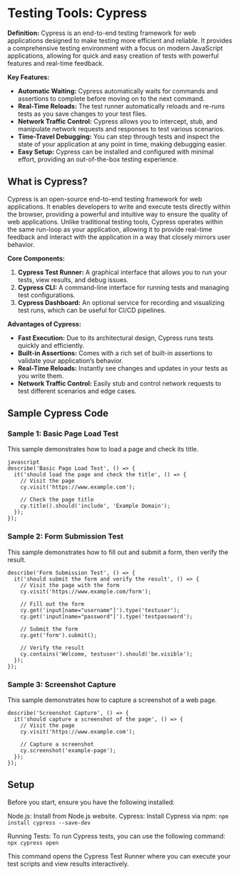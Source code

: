 # Testing Tools: Cypress

**Definition:**
Cypress is an end-to-end testing framework for web applications designed to make testing more efficient and reliable. It provides a comprehensive testing environment with a focus on modern JavaScript applications, allowing for quick and easy creation of tests with powerful features and real-time feedback.

**Key Features:**
- **Automatic Waiting:** Cypress automatically waits for commands and assertions to complete before moving on to the next command.
- **Real-Time Reloads:** The test runner automatically reloads and re-runs tests as you save changes to your test files.
- **Network Traffic Control:** Cypress allows you to intercept, stub, and manipulate network requests and responses to test various scenarios.
- **Time-Travel Debugging:** You can step through tests and inspect the state of your application at any point in time, making debugging easier.
- **Easy Setup:** Cypress can be installed and configured with minimal effort, providing an out-of-the-box testing experience.

## What is Cypress?

Cypress is an open-source end-to-end testing framework for web applications. It enables developers to write and execute tests directly within the browser, providing a powerful and intuitive way to ensure the quality of web applications. Unlike traditional testing tools, Cypress operates within the same run-loop as your application, allowing it to provide real-time feedback and interact with the application in a way that closely mirrors user behavior.

**Core Components:**
1. **Cypress Test Runner:** A graphical interface that allows you to run your tests, view results, and debug issues.
2. **Cypress CLI:** A command-line interface for running tests and managing test configurations.
3. **Cypress Dashboard:** An optional service for recording and visualizing test runs, which can be useful for CI/CD pipelines.

**Advantages of Cypress:**
- **Fast Execution:** Due to its architectural design, Cypress runs tests quickly and efficiently.
- **Built-in Assertions:** Comes with a rich set of built-in assertions to validate your application’s behavior.
- **Real-Time Reloads:** Instantly see changes and updates in your tests as you write them.
- **Network Traffic Control:** Easily stub and control network requests to test different scenarios and edge cases.

## Sample Cypress Code

### Sample 1: Basic Page Load Test

This sample demonstrates how to load a page and check its title.

```
javascript
describe('Basic Page Load Test', () => {
  it('should load the page and check the title', () => {
    // Visit the page
    cy.visit('https://www.example.com');
    
    // Check the page title
    cy.title().should('include', 'Example Domain');
  });
});
```

### Sample 2: Form Submission Test
This sample demonstrates how to fill out and submit a form, then verify the result.
```
describe('Form Submission Test', () => {
  it('should submit the form and verify the result', () => {
    // Visit the page with the form
    cy.visit('https://www.example.com/form');
    
    // Fill out the form
    cy.get('input[name="username"]').type('testuser');
    cy.get('input[name="password"]').type('testpassword');
    
    // Submit the form
    cy.get('form').submit();
    
    // Verify the result
    cy.contains('Welcome, testuser').should('be.visible');
  });
});
```

### Sample 3: Screenshot Capture
This sample demonstrates how to capture a screenshot of a web page.
```
describe('Screenshot Capture', () => {
  it('should capture a screenshot of the page', () => {
    // Visit the page
    cy.visit('https://www.example.com');
    
    // Capture a screenshot
    cy.screenshot('example-page');
  });
});
```

## Setup
Before you start, ensure you have the following installed:

Node.js: Install from Node.js website.
Cypress: Install Cypress via npm:
`
npm install cypress --save-dev
`

Running Tests:
To run Cypress tests, you can use the following command:
`
npx cypress open
`

This command opens the Cypress Test Runner where you can execute your test scripts and view results interactively.

